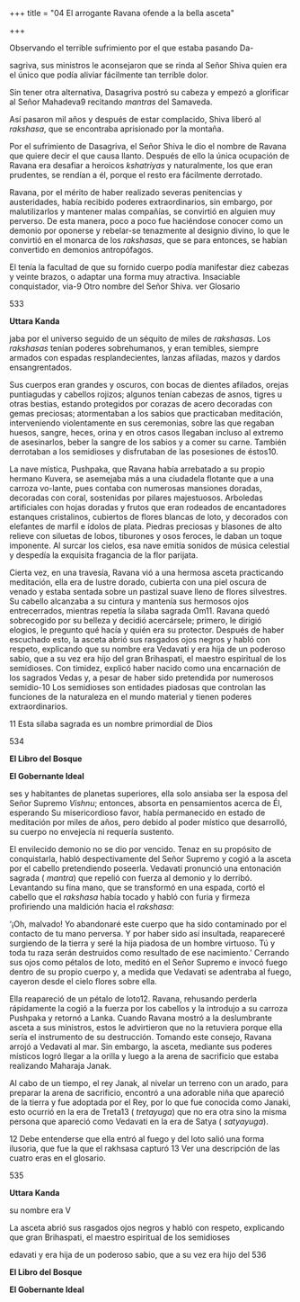 +++
title = "04 El arrogante Ravana ofende a la bella asceta"

+++

Observando el terrible sufrimiento por el que estaba pasando Da-

sagriva, sus ministros le aconsejaron que se rinda al Señor Shiva quien era el único que podía aliviar fácilmente tan terrible dolor.

Sin tener otra alternativa, Dasagriva postró su cabeza y empezó a glorificar al Señor Mahadeva9 recitando *mantras* del Samaveda.

Así pasaron mil años y después de estar complacido, Shiva liberó al *rakshasa*, que se encontraba aprisionado por la montaña.

Por el sufrimiento de Dasagriva, el Señor Shiva le dio el nombre de Ravana que quiere decir el que causa llanto. Después de ello la única ocupación de Ravana era desafiar a heroicos *kshatriyas* y naturalmente, los que eran prudentes, se rendían a él, porque el resto era fácilmente derrotado.

Ravana, por el mérito de haber realizado severas penitencias y austeridades, había recibido poderes extraordinarios, sin embargo, por malutilizarlos y mantener malas compañías, se convirtió en alguien muy perverso. De esta manera, poco a poco fue haciéndose conocer como un demonio por oponerse y rebelar-se tenazmente al designio divino, lo que le convirtió en el monarca de los *rakshasas*, que se para entonces, se habían convertido en demonios antropófagos.

El tenía la facultad de que su fornido cuerpo podía manifestar diez cabezas y veinte brazos, o adaptar una forma muy atractiva. Insaciable conquistador, via-9 Otro nombre del Señor Shiva. ver Glosario

533

**Uttara Kanda**

jaba por el universo seguido de un séquito de miles de *rakshasas*. Los *rakshasas* tenían poderes sobrehumanos, y eran temibles, siempre armados con espadas resplandecientes, lanzas afiladas, mazos y dardos ensangrentados.

Sus cuerpos eran grandes y oscuros, con bocas de dientes afilados, orejas puntiagudas y cabellos rojizos; algunos tenían cabezas de asnos, tigres u otras bestias, estando protegidos por corazas de acero decoradas con gemas preciosas; atormentaban a los sabios que practicaban meditación, interveniendo violentamente en sus ceremonias, sobre las que regaban huesos, sangre, heces, orina y en otros casos llegaban incluso al extremo de asesinarlos, beber la sangre de los sabios y a comer su carne. También derrotaban a los semidioses y disfrutaban de las posesiones de éstos10.

La nave mística, Pushpaka, que Ravana había arrebatado a su propio hermano Kuvera, se asemejaba más a una ciudadela flotante que a una carroza vo-lante, pues contaba con numerosas mansiones doradas, decoradas con coral, sostenidas por pilares majestuosos. Arboledas artificiales con hojas doradas y frutos que eran rodeados de encantadores estanques cristalinos, cubiertos de flores blancas de loto, y decorados con elefantes de marfil e ídolos de plata. Piedras preciosas y blasones de alto relieve con siluetas de lobos, tiburones y osos feroces, le daban un toque imponente. Al surcar los cielos, esa nave emitía sonidos de música celestial y despedía la exquisita fragancia de la flor parijata.

Cierta vez, en una travesía, Ravana vió a una hermosa asceta practicando meditación, ella era de lustre dorado, cubierta con una piel oscura de venado y estaba sentada sobre un pastizal suave lleno de flores silvestres. Su cabello alcanzaba a su cintura y mantenía sus hermosos ojos entrecerrados, mientras repetía la sílaba sagrada Om11. Ravana quedó sobrecogido por su belleza y decidió acercársele; primero, le dirigió elogios, le pregunto qué hacía y quién era su protector. Después de haber escuchado esto, la asceta abrió sus rasgados ojos negros y habló con respeto, explicando que su nombre era Vedavati y era hija de un poderoso sabio, que a su vez era hijo del gran Brihaspati, el maestro espiritual de los semidioses. Con timidez, explicó haber nacido como una encarnación de los sagrados Vedas y, a pesar de haber sido pretendida por numerosos semidio-10 Los semidioses son entidades piadosas que controlan las funciones de la naturaleza en el mundo material y tienen poderes extraordinarios.

11 Esta sílaba sagrada es un nombre primordial de Dios

534

**El Libro del Bosque**

**El Gobernante Ideal**

ses y habitantes de planetas superiores, ella solo ansiaba ser la esposa del Señor Supremo *Vishnu*; entonces, absorta en pensamientos acerca de Él, esperando Su misericordioso favor, había permanecido en estado de meditación por miles de años, pero debido al poder místico que desarrolló, su cuerpo no envejecía ni requería sustento.

El envilecido demonio no se dio por vencido. Tenaz en su propósito de conquistarla, habló despectivamente del Señor Supremo y cogió a la asceta por el cabello pretendiendo poseerla. Vedavati pronunció una entonación sagrada \( *mantra*\) que repelió con fuerza al demonio y lo derribó. Levantando su fina mano, que se transformó en una espada, cortó el cabello que el *rakshasa* había tocado y habló con furia y firmeza profiriendo una maldición hacia el *rakshasa*:

‘¡Oh, malvado\! Yo abandonaré este cuerpo que ha sido contaminado por el contacto de tu mano perversa. Y por haber sido así insultada, reapareceré surgiendo de la tierra y seré la hija piadosa de un hombre virtuoso. Tú y toda tu raza serán destruidos como resultado de ese nacimiento.’ Cerrando sus ojos como pétalos de loto, meditó en el Señor Supremo e invocó fuego dentro de su propio cuerpo y, a medida que Vedavati se adentraba al fuego, cayeron desde el cielo flores sobre ella.

Ella reapareció de un pétalo de loto12. Ravana, rehusando perderla rápidamente la cogió a la fuerza por los cabellos y la introdujo a su carroza Pushpaka y retornó a Lanka. Cuando Ravana mostró a la deslumbrante asceta a sus ministros, estos le advirtieron que no la retuviera porque ella sería el instrumento de su destrucción. Tomando este consejo, Ravana arrojó a Vedavati al mar. Sin embargo, la asceta, mediante sus poderes místicos logró llegar a la orilla y luego a la arena de sacrificio que estaba realizando Maharaja Janak.

Al cabo de un tiempo, el rey Janak, al nivelar un terreno con un arado, para preparar la arena de sacrificio, encontró a una adorable niña que apareció de la tierra y fue adoptada por el Rey, por lo que fue conocida como Janaki, esto ocurrió en la era de Treta13 \( *tretayuga*\) que no era otra sino la misma persona que apareció como Vedavati en la era de Satya \( *satyayuga*\).

12 Debe entenderse que ella entró al fuego y del loto salió una forma ilusoria, que fue la que el rakhsasa capturó 13 Ver una descripción de las cuatro eras en el glosario.

535





**Uttara Kanda**

su nombre era V

La asceta abrió sus rasgados ojos negros y habló con respeto, explicando que gran Brihaspati, el maestro espiritual de los semidioses

edavati y era hija de un poderoso sabio, que a su vez era hijo del 536

**El Libro del Bosque**

**El Gobernante Ideal**
